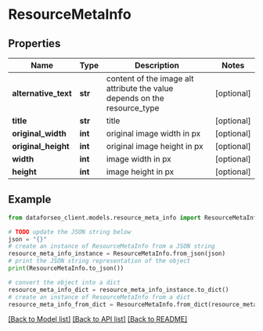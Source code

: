 # ResourceMetaInfo


## Properties

Name | Type | Description | Notes
------------ | ------------- | ------------- | -------------
**alternative_text** | **str** | content of the image alt attribute the value depends on the resource_type | [optional] 
**title** | **str** | title | [optional] 
**original_width** | **int** | original image width in px | [optional] 
**original_height** | **int** | original image height in px | [optional] 
**width** | **int** | image width in px | [optional] 
**height** | **int** | image height in px | [optional] 

## Example

```python
from dataforseo_client.models.resource_meta_info import ResourceMetaInfo

# TODO update the JSON string below
json = "{}"
# create an instance of ResourceMetaInfo from a JSON string
resource_meta_info_instance = ResourceMetaInfo.from_json(json)
# print the JSON string representation of the object
print(ResourceMetaInfo.to_json())

# convert the object into a dict
resource_meta_info_dict = resource_meta_info_instance.to_dict()
# create an instance of ResourceMetaInfo from a dict
resource_meta_info_from_dict = ResourceMetaInfo.from_dict(resource_meta_info_dict)
```
[[Back to Model list]](../README.md#documentation-for-models) [[Back to API list]](../README.md#documentation-for-api-endpoints) [[Back to README]](../README.md)


